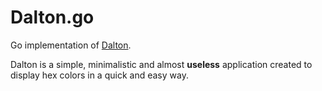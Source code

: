 # Dalton.go

Go implementation of [Dalton](https://github.com/martriay/dalton).

Dalton is a simple, minimalistic and almost **useless** application created to display hex colors in a quick and easy way.
